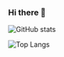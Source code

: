 ### Hi there 👋

![GitHub stats](https://github-readme-stats-clone-9wtm.vercel.app/api?username=tora223&theme=vue-dark&show_icons=true&count_private=False)

![Top Langs](https://github-readme-stats-clone-9wtm.vercel.app/api/top-langs/?username=tora223&theme=vue-dark&count_private=True)

<!--
**tora223/tora223** is a ✨ _special_ ✨ repository because its `README.md` (this file) appears on your GitHub profile.

Here are some ideas to get you started:

- 🔭 I’m currently working on ...
- 🌱 I’m currently learning ...
- 👯 I’m looking to collaborate on ...
- 🤔 I’m looking for help with ...
- 💬 Ask me about ...
- 📫 How to reach me: ...
- 😄 Pronouns: ...
- ⚡ Fun fact: ...
-->
